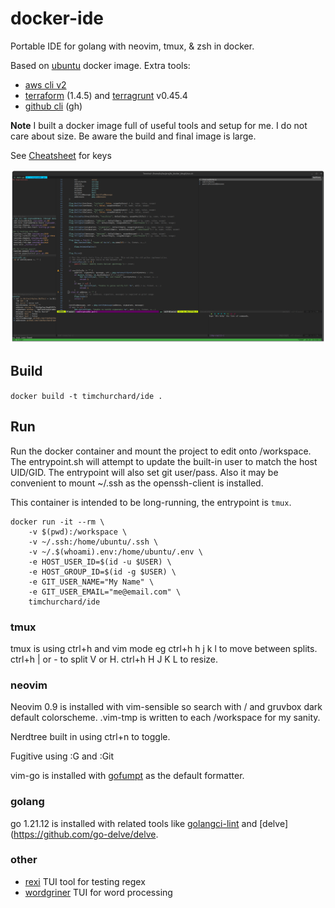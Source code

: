 # docker-ide

Portable IDE for golang with neovim, tmux, &amp; zsh in docker.

Based on [ubuntu](https://hub.docker.com/_/ubuntu) docker image. Extra tools:
- [aws cli v2](https://github.com/aws/aws-cli/tree/v2)
- [terraform](https://www.terraform.io/) (1.4.5) and [terragrunt](https://terragrunt.gruntwork.io/) v0.45.4
- [github cli](https://github.com/cli/cli) (gh)

**Note** I built a docker image full of useful tools and setup for me. I do not care about size. Be aware the build and final image is large.

See [Cheatsheet](./CHEATSHEET.md) for keys

![](debug.png)

## Build

`docker build -t timchurchard/ide .`

## Run

Run the docker container and mount the project to edit onto /workspace.  The entrypoint.sh will attempt to update the built-in user to match the host UID/GID.  The entrypoint will also set git user/pass.  Also it may be convenient to mount ~/.ssh as the openssh-client is installed.

This container is intended to be long-running, the entrypoint is `tmux`.

```shell
docker run -it --rm \
    -v $(pwd):/workspace \
    -v ~/.ssh:/home/ubuntu/.ssh \
    -v ~/.$(whoami).env:/home/ubuntu/.env \
    -e HOST_USER_ID=$(id -u $USER) \
    -e HOST_GROUP_ID=$(id -g $USER) \
    -e GIT_USER_NAME="My Name" \
    -e GIT_USER_EMAIL="me@email.com" \
    timchurchard/ide
```

### tmux

tmux is using ctrl+h and vim mode eg ctrl+h h j k l to move between splits.  ctrl+h | or - to split V or H.  ctrl+h H J K L to resize.

### neovim

Neovim 0.9 is installed with vim-sensible so search with / and gruvbox dark default colorscheme.  .vim-tmp is written to each /workspace for my sanity.

Nerdtree built in using ctrl+n to toggle.

Fugitive using :G and :Git

vim-go is installed with [gofumpt](https://github.com/mvdan/gofumpt) as the default formatter.

### golang

go 1.21.12 is installed with related tools like [golangci-lint](https://github.com/golangci/golangci-lint) and [delve](https://github.com/go-delve/delve.

### other

- [rexi](https://github.com/royreznik/rexi) TUI tool for testing regex
- [wordgriner](https://github.com/davidgiven/wordgrinder) TUI for word processing
